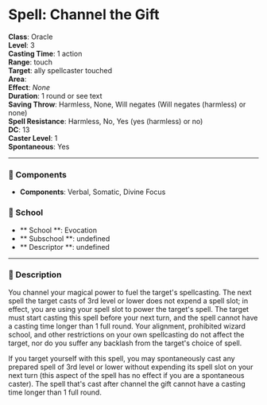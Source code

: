 
# Spell: Channel the Gift
**Class**: Oracle  
**Level**: 3  
**Casting Time**: 1 action  
**Range**: touch  
**Target**: ally spellcaster touched  
**Area**:   
**Effect**: _None_  
**Duration**: 1 round or see text  
**Saving Throw**: Harmless, None, Will negates (Will negates (harmless) or none)  
**Spell Resistance**: Harmless, No, Yes (yes (harmless) or no)  
**DC**: 13  
**Caster Level**: 1  
**Spontaneous**: Yes

---

### 🔮 Components
- **Components**: Verbal, Somatic, Divine Focus

### 🏫 School
- ** School **: Evocation
- ** Subschool **: undefined
- ** Descriptor **: undefined
---

### 📜 Description
You channel your magical power to fuel the target's spellcasting. The next spell the target casts of 3rd level or lower does not expend a spell slot; in effect, you are using your spell slot to power the target's spell. The target must start casting this spell before your next turn, and the spell cannot have a casting time longer than 1 full round. Your alignment, prohibited wizard school, and other restrictions on your own spellcasting do not affect the target, nor do you suffer any backlash from the target's choice of spell.

If you target yourself with this spell, you may spontaneously cast any prepared spell of 3rd level or lower without expending its spell slot on your next turn (this aspect of the spell has no effect if you are a spontaneous caster). The spell that's cast after channel the gift cannot have a casting time longer than 1 full round.
